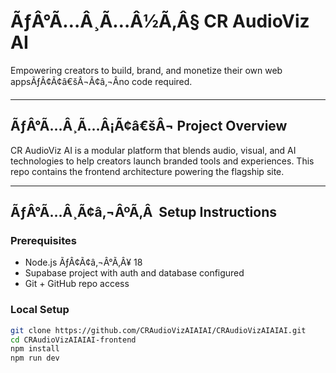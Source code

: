 # ÃƒÂ°Ã…Â¸Ã…Â½Ã‚Â§ CR AudioViz AI

Empowering creators to build, brand, and monetize their own web appsÃƒÂ¢Ã¢â€šÂ¬Ã¢â‚¬Âno code required.

---

## ÃƒÂ°Ã…Â¸Ã…Â¡Ã¢â€šÂ¬ Project Overview

CR AudioViz AI is a modular platform that blends audio, visual, and AI technologies to help creators launch branded tools and experiences. This repo contains the frontend architecture powering the flagship site.

---

## ÃƒÂ°Ã…Â¸Ã¢â‚¬ÂºÃ‚Â  Setup Instructions

### Prerequisites
- Node.js ÃƒÂ¢Ã¢â‚¬Â°Ã‚Â¥ 18
- Supabase project with auth and database configured
- Git + GitHub repo access

### Local Setup
```bash
git clone https://github.com/CRAudioVizAIAIAI/CRAudioVizAIAIAI.git
cd CRAudioVizAIAIAI-frontend
npm install
npm run dev

